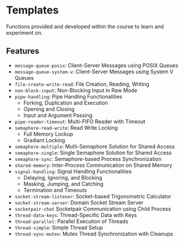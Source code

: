 # Templates

Functions provided and developed within the course to learn and experiment on.

## Features

- `message-queue-posix`: Client-Server Messages using POSIX Queues
- `message-queue-system-v`: Client-Server Messages using System V Queues
- `file-create-write-read`: File Creation, Reading, Writing
- `non-block-input`: Non-Blocking Input in Raw Mode
- `pipe-handling`: Pipe Handling Functionalities
  - Forking, Duplication and Execution
  - Opening and Closing
  - Input and Argument Passing
- `pipe-reader-timeout`: Multi-FIFO Reader with Timeout
- `semaphore-read-write`: Read Write Locking
  - Full Memory Lockup
  - Gradiant Locking
- `semaphore-multiple`: Multi-Semaphore Solution for Shared Access
- `semaphore-single`: Single Semaphore Solution for Shared Access
- `semaphore-sync`: Semaphore-based Process Synchronization
- `shared-memory`: Inter-Process Communication on Shared Memory
- `signal-handling`: Signal Handling Functionalities
  - Delaying, Ignoring, and Blocking
  - Masking, Jumping, and Catching
  - Termination and Timeouts
- `socket-stream-listener`: Socket-based Trigonometric Calculator
- `socket-stream-server`: Domain Socket Stream Server
- `socketpair-chat` Socketpair Communication using Child Process
- `thread-data-keys`: Thread-Specific Data with Keys
- `thread-parallel`: Parallel Execution of Threads
- `thread-simple`: Simple Thread Setup
- `thread-sync-mutex`: Mutex Thread Synchronization with Cleanups
